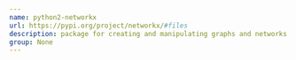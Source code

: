 ```yaml
---
name: python2-networkx
url: https://pypi.org/project/networkx/#files
description: package for creating and manipulating graphs and networks. URL : https://pypi.org/project/networkx/#files Groups : None
group: None
---
```


